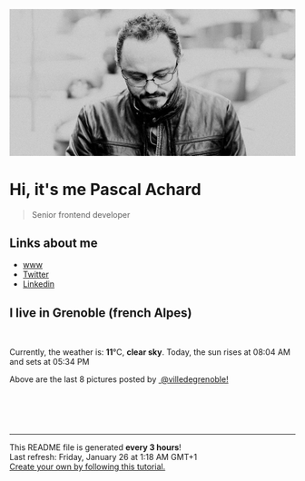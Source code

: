 ![Pascal Achard](./images/photo-pascal-achard.jpg)
# Hi, it's me Pascal Achard
> Senior frontend developer

## Links about me
- [www](https://www.pascal-achard.com)
- [Twitter](https://twitter.com/botmaster)
- [Linkedin](http://www.linkedin.com/in/pascal-achard)


## I live in Grenoble (french Alpes)
<img src="https://openweathermap.org/img/wn/01n@2x.png" alt="">

Currently, the weather is: **11**°C, **clear sky**.
Today, the sun rises at 08:04 AM and sets at 05:34 PM

Above are the last 8 pictures posted by <a href="https://www.instagram.com/villedegrenoble/" target="_blank"><img alt="" src="https://upload.wikimedia.org/wikipedia/commons/thumb/e/e7/Instagram_logo_2016.svg/1024px-Instagram_logo_2016.svg.png" width="20"/> @villedegrenoble!</a>

<p style="display: flex; flex-wrap: wrap; gap: 20px;">
        <img src="https://cdn1.picuki.com/hosted-by-instagram/q/0exhNuNYnjBcaS3SYdxKjf8F2vJ1Wg9SZ60STLepjSVmIR1vLHOapZA0mpCl6yRxIwVgFDeSYzti5YMtVF9XDz19PUTXQL2JST5U6qmfVu7N0Tdj955jkL4wL3IeZX+u8sMlUAmYdSgIGaYDG7uo+qhT5aGuO1lQpzb9d7JGmC4E5ZPiZ6x29Zk0v7GEj0Xx7oolaT5O9T9sdgcrptPTpCkeXfPiM8M6pq56AIgCifgG6vuzynXhV1IkeFFxHzPCgqHJj8oWqyy7XTYZwzihYpMIAwobhVjmljkA449+n6SDFaxMn%7C%7C07s%7C%7C2AATNBVmtUpBVtmJGCnCbUNU2z9hd8yWPJ76m2IdECg8DeL8KFeO%7C%7CqnwzHK+L6UehoEyhCA%7C%7C%7C%7CUBBKJZvq+WpgJqapJPuFlwgft2xGYIOfF7RlEKWVesROGNpR%7C%7CUNzP6ICspFv+jCupulQ9xMeoKbQax1sApJCvvCUvWC+AOsZMBCff3Q16EI0VJeg=.jpeg" alt="" width="200"/>
        <img src="https://cdn1.picuki.com/hosted-by-instagram/q/0exhNuNYnjBcaS3SYdxKjf8F2vJ1Wg9SZ60STLepjSVmIR1vLHOapZA0mpCl6yRxIwVgFDeSYzth7YMvUltXCj19PELZS7KPRT5Q6ayRUejN0DZk8JZllbsxKHweYXaq9csvUgmYdSgIGaYDG7uo+qhT5aGuO1lQpzb9d7JGmC4E5ZPiZ6x29Zk0v7GEj0Xx7oolaT5O9T9sdgcrptPTpCkeXfPiM8M6pq56AIgCifgG6vuzynXhV1IkeFFxHzPCnJmUjPosjnPDIwwZwyy2H7F2PQobhVjmljkA449+n6SDFaxMn%7C%7C07s%7C%7C2AATNBVmtUpBVtmJGCnCbUNU2z9hd8yWPJ76myJ9M8l8TeAfSEe%7C%7C%7C%7CunQzHK+L6UehoEyhCA%7C%7C%7C%7CUBBKJZvq+WpgJqapJPfRm53XgoVaOepqi+yZWFGESoh6OAZtjGqiW7%7C%7CeLwFb92zGZpRYJoNnqd5Iax1sApJCvvCRZXC2AOsZMBCff3Q16EI0VJeg=.jpeg" alt="" width="200"/>
        <img src="https://cdn1.picuki.com/hosted-by-instagram/q/0exhNuNYnjBcaS3SYdxKjf8F2vJ1Wg5SZ60STLepjSVmIR1vLHOapZA0mpCl6yRxIwVgFDeSYzti5YMoU11ZDz19PUTWSbWMSztX6aqQVu3N0j1h8Z9plrw3L3QbZHat9sMvUAmYdSgIGaYDG7uo+qhT5aGuO1lQpTb9d7JGmC4E5ZObS6olhMF4pKeBhxbguNR3GzNJzWM1eVorrdPOrzQeEff0NZo59u90QrkFhNQR6uj8mij2EmInPVFwFA+cu5+czr5Vwxzmdwo382L6VpFoLHkVrnaQtU4QirMNgq2DHsto3fNlkI%7C%7CmHWVXSE1KhjVP1pe+lX6aJTXv1kRtwGHQyraOefs%7C%7C+7jqDKezX%7C%7Cr+4xXhPZ%7C%7CqNethR08VLfb3B3H9ZaaSQpt92NkCH%7C%7CtMgBPgtgm1KeCk4zJ3JgFg1GalD7pjR+if0eKH5F7SgT%7C%7CamA4KtPS2I+Z+wg912OGavzZ9TnbNN%7C%7CkJNDGLjwUARYxlU5yOoZDXVPtLTE5fPNpG%7C%7Cjc=.jpeg" alt="" width="200"/>
        <img src="https://cdn1.picuki.com/hosted-by-instagram/q/0exhNuNYnjBcaS3SYdxKjf8F2vJ1Wg5SZ60STLepjSVmIR1vLHOapZA0mpCl6yRxIwVgFDeSYzth7YMsUlpVDj19PELZSrCJRTtc7qmdUe%7C%7CN1Txk9J5kkb4wKXcZYXWq9cQpVAmYdSgIGaYDG7uo+qhT5aGuO1lQpzb9d7JGmC4E5ZPiZ6x29Zk0v7GEj0Xx7oolaT5O9T9sdwcrptPTpCkeXfPiM8M6pq56AIgCifgG6vuzynXuV1IkeFFxHzPCt4r1kuAbhCHlWwAZwzmAb%7C%7CwSfAobhVjmljkA449+n6SDFaxMn%7C%7C07s%7C%7C2AATNBVmtUpBVtmJGCnCbUNU2z9hd890mH7JeYaNASocDeAdKFeu%7C%7CqnQ%7C%7CXK+L6UehoEyhCA%7C%7C%7C%7CUBBKJZvq+WpgJqapJOOBo2lL45gO6eJLXiBohUwRH0hqaPoJ0Ec23xryy+UPUkBXZsiw8qOGNLrQax1sApJCvvCMoKSSAOsZMBCff3Q16EI0VJeg=.jpeg" alt="" width="200"/>
        <img src="https://cdn1.picuki.com/hosted-by-instagram/q/0exhNuNYnjBcaS3SYdxKjf8F2vJ1Wg9SZ60STLepjSVmIR1vLHOapZA0mpCl6yRxIwVgFDeSYzth7YMjV11XCT19PELZSrWKSTdV7aWZU+jN0TZn%7C%7CJ5hnL83L3wWYX+o98QqXAmYdSgIGaYDG7uo+qhT5aGuO1lQpzb9d7JGmC4E5ZPiZ6x29Zk0v7GEj0Xx7oolaT5O9T9sdgcrptPTpCkeXfPiM8M6pq56AIgCifgG6vuzynXhV1IkeFFxHzPCq73XsfYOnRnYfCIZwyyXf6tofgobhVjmljkA449+n6SDFaxMn%7C%7C07s%7C%7C2AATNBVmtUpBVtmJGCnCbUNU2z9hd851WC7YeAJ9ECn4zeEcrOeO%7C%7CMnAzXK+L6UehoEyhCA%7C%7C%7C%7CUBBKJZvq+WpgJqapJP60bx2qk%7C%7CAjsRJ%7C%7C+%7C%7CyZmISF1rzu9JZMlcf+wlL2W%7C%7CUX9pBKIsQsxtdWcSqQax1sApJCvvlVfLyqAOsZMBCff3Q16EI0VJeg=.jpeg" alt="" width="200"/>
        <img src="https://cdn1.picuki.com/hosted-by-instagram/q/0exhNuNYnjBcaS3SYdxKjf8F2vJ1Wg5SZ60STLepjSVmIR1vLHOapZA0mpCl6yRxIwVgFDeSYzth7YIrV1VRCj19PE3XSLGNRTtS5qucVe%7C%7CN1DJg8p9nnL02KHAbYXCo8sosUgmYdSgIGaYDG7uo+qhT5aGuO1lQpTb9d7JGmC4E5ZObS6olhMF4pKeBhxbguNR3GzNJzWM1eVorrdPOrzQeEff0NZo59u90QrkFhNQR6uj8mij2EmInPVFwFA+cu5+czr5Vwxzmdwo382L6Zp4JNWtLgmTjphkQisEGn5KkPsto3fNlkI%7C%7CmHWVXSE1KhjVP1pe+lX6aJTXv1kRtwGHQyraOefs%7C%7C+7jqDKewT9zz4gXHdp%7C%7CUJaxjaU9fLdjzBnHbZaaSQpt92NkCH%7C%7CtMgBPgtgm1KeCk4zJ3JzlSjG28M4V1ZM7E54KO+2%7C%7CnqxeAjhU2tdmKfqNQxmlww%7C%7C+a51V9LVbiVs8JNDGLjwUARPhhKZuOoZDXVPtLTE5fPNpG%7C%7Cjc=.jpeg" alt="" width="200"/>
        <img src="https://cdn1.picuki.com/hosted-by-instagram/q/0exhNuNYnjBcaS3SYdxKjf8F2vJ1Wg9SZ60STLepjSVmIR1vLHOapZA0mpCj4yRwKwVlASuRYzth7YMpWV9UDD17PUXeQb2JSDZV76udVemlvDdj8ZVgk7Y9LHQYbH6r%7C%7CscrVmGpNWwSDv5PHL%7C%7Clo7gX5v%7C%7CsbCgEpjuSKrVCkGZTjse3TO9%7C%7C2pYf5%7C%7CHSv1izv9QpcmkazXgpdAd4+pvlpDk1VOCtIc17q7VySKNBicMCv6K81Sa8H2QkaHp%7C%7CECKet8XCkONFui3rSzY57zz2F%7C%7C59EEIdvlqztEsLjbQm26KBIZVs1t8A%7C%7CLGEaVUoGWlvqklPv6XslHPaSkGI%7C%7CmIUwGPRn+T8J7gprsigdcy8U%7C%7CjO2DDCavz6E7MbEH4XVavyRAfdDe+aK8F7v6V9P+Fx8VW201eyeKHw+AtmQjpP3mLeLsFREam+gpCq8UjDiznT+AVoxZjt.jpeg" alt="" width="200"/>
        <img src="https://cdn1.picuki.com/hosted-by-instagram/q/0exhNuNYnjBcaS3SYdxKjf8F2vJ1Wg9SZ60STLepjSVmIR1vLHOapZA0mpCl6yRxIwVgFDeSYzth7YMoVl9ZAz19PELZSbaKSDtc7qqfUOrN1DVk9ZVmlL0xKnEabHKt9ccqXQmYdSgIGaYDG7uo%7C%7CesJ+fvqcjcFpjuMNbRCkDdttdCwFahlza4ls%7C%7Ce4kx2xu5xncG0MzWUiG0E8%7C%7C87ZpTQeWfrkf81wovU6FPkPjskM5fz6miKqEGBkeGFzUQ+RubTCnvpe1HOxMgo2+F6oT6pmK0YH2WWjtiJhttQPsMiULIxG1rg9ta2KbUk2Dm87sDVPsbWc0SDOaj3+khYUymfswbKyevsZrZDpeN6HfI%7C%7CExgyUQIXzA5RoaC4hNNXPfGv5c9uhQpt909hrUqoA1BO28wTqOeWy0xssVGV1ojKvCKpGfPKO9aeb+mDFjR6nuTQPvv6TfrEL5Gpo+PC5wF5JQGv5N+9OYzjv3hYtF4MWJJyeuLqGTa59RhA4LYAX9zmJ1MAMdg==.jpeg" alt="" width="200"/>
</p>

------------
<p>This README file is generated <b>every 3 hours</b>!
    <br />Last refresh: Friday, January 26 at 1:18 AM GMT+1
    <br /><a href="https://medium.com/@th.guibert/how-to-create-a-self-updating-readme-md-for-your-github-profile-f8b05744ca91">Create your own by following this tutorial.</a>
</p>
<p><a href="https://github.com/botmaster/botmaster/actions/workflows/main.yaml"><img alt="" src="https://github.com/botmaster/botmaster/actions/workflows/main.yaml/badge.svg" /></a></p>

